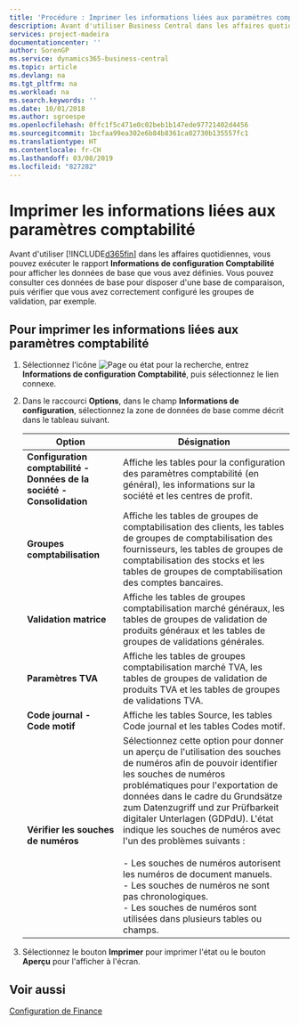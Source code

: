 ```yaml
---
title: 'Procédure : Imprimer les informations liées aux paramètres comptabilité'
description: Avant d'utiliser Business Central dans les affaires quotidiennes, vous pouvez exécuter le rapport Informations de configuration Comptabilité pour afficher les données de base que vous avez définies.
services: project-madeira
documentationcenter: ''
author: SorenGP
ms.service: dynamics365-business-central
ms.topic: article
ms.devlang: na
ms.tgt_pltfrm: na
ms.workload: na
ms.search.keywords: ''
ms.date: 10/01/2018
ms.author: sgroespe
ms.openlocfilehash: 0ffc1f5c471e0c02beb1b147ede97721402d4456
ms.sourcegitcommit: 1bcfaa99ea302e6b84b8361ca02730b135557fc1
ms.translationtype: HT
ms.contentlocale: fr-CH
ms.lasthandoff: 03/08/2019
ms.locfileid: "827282"
---
```

# <a name="print-general-ledger-setup-information"></a>Imprimer les informations liées aux paramètres comptabilité
Avant d'utiliser [!INCLUDE[d365fin](../../includes/d365fin_md.md)] dans les affaires quotidiennes, vous pouvez exécuter le rapport **Informations de configuration Comptabilité** pour afficher les données de base que vous avez définies. Vous pouvez consulter ces données de base pour disposer d'une base de comparaison, puis vérifier que vous avez correctement configuré les groupes de validation, par exemple.  

## <a name="to-print-general-ledger-setup-information"></a>Pour imprimer les informations liées aux paramètres comptabilité  

1.  Sélectionnez l'icône ![Page ou état pour la recherche](../../media/ui-search/search_small.png "Page ou état pour la recherche"), entrez **Informations de configuration Comptabilité**, puis sélectionnez le lien connexe.  
2.  Dans le raccourci **Options**, dans le champ **Informations de configuration**, sélectionnez la zone de données de base comme décrit dans le tableau suivant.  

    |Option|Désignation|  
    |-------------------------------------|---------------------------------------|  
    |**Configuration comptabilité - Données de la société - Consolidation**|Affiche les tables pour la configuration des paramètres comptabilité (en général), les informations sur la société et les centres de profit.|  
    |**Groupes comptabilisation**|Affiche les tables de groupes de comptabilisation des clients, les tables de groupes de comptabilisation des fournisseurs, les tables de groupes de comptabilisation des stocks et les tables de groupes de comptabilisation des comptes bancaires.|  
    |**Validation matrice**|Affiche les tables de groupes comptabilisation marché généraux, les tables de groupes de validation de produits généraux et les tables de groupes de validations générales.|  
    |**Paramètres TVA**|Affiche les tables de groupes comptabilisation marché TVA, les tables de groupes de validation de produits TVA et les tables de groupes de validations TVA.|  
    |**Code journal - Code motif**|Affiche les tables Source, les tables Code journal et les tables Codes motif.|  
    |**Vérifier les souches de numéros**|Sélectionnez cette option pour donner un aperçu de l'utilisation des souches de numéros afin de pouvoir identifier les souches de numéros problématiques pour l'exportation de données dans le cadre du Grundsätze zum Datenzugriff und zur Prüfbarkeit digitaler Unterlagen (GDPdU). L'état indique les souches de numéros avec l'un des problèmes suivants :<br /><br /> -   Les souches de numéros autorisent les numéros de document manuels.<br />-   Les souches de numéros ne sont pas chronologiques.<br />-   Les souches de numéros sont utilisées dans plusieurs tables ou champs.|  

3.  Sélectionnez le bouton **Imprimer** pour imprimer l'état ou le bouton **Aperçu** pour l'afficher à l'écran.  

## <a name="see-also"></a>Voir aussi  
[Configuration de Finance](../../finance-setup-finance.md)
